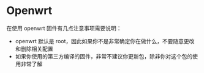 # Openwrt

在使用 openwrt 固件有几点注意事项需要说明：

- openwrt 默认是 root，因此如果你不是非常确定你在做什么，不要随意更改和删除相关配置
- 如果你使用的第三方编译的固件，非常不建议你更新包，除非你对这个包的使用非常了解
